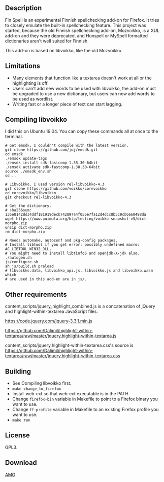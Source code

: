 ## Description

Fin Spell is an experimental Finnish spellchecking add-on for Firefox. It tries
to closely emulate the built-in spellchecking feature. This project was started,
because the old Finnish spellchecking add-on, Mozvoikko, is a XUL add-on and
they were deprecated, and Hunspell or MySpell formatted dictionaries aren't well
suited for Finnish.

This add-on is based on libvoikko, like the old Mozvoikko.

## Limitations

* Many elements that function like a textarea doesn't work at all or the highlighting is off.
* Users can't add new words to be used with libvoikko, the add-on must be upgraded to use a new
dictionary, but users can now add words to be used as wordlist.
* Writing fast or a longer piece of text can start lagging.

## Compiling libvoikko

I did this on Ubuntu 19.04. You can copy these commands all at once to the
terminal.

```
# Get emsdk, I couldn't compile with the latest version.
git clone https://github.com/juj/emsdk.git
cd emsdk
./emsdk update-tags
./emsdk install sdk-fastcomp-1.38.30-64bit
./emsdk activate sdk-fastcomp-1.38.30-64bit
source ./emsdk_env.sh
cd ..

# Libvoikko. I used version rel-libvoikko-4.3
git clone https://github.com/voikko/corevoikko
cd corevoikko/libvoikko
git checkout rel-libvoikko-4.3

# Get the dictionary.
# sha256sum: 136e8142dd34ddf181919decb742897a4f055e7fa12d4dcc8b5c9cb6660488da
wget https://www.puimula.org/htp/testing/voikko-snapshot-v5/dict-morpho.zip
unzip dict-morpho.zip
rm dict-morpho.zip

# Needs automake, autoconf and pkg-config packages.
# Install libtool if you get error: possibly undefined macro: AC_LIBTOOL_WIN32_DLL.
# You might need to install libtinfo5 and openjdk-X-jdk also.
./autogen.sh
js/configure.sh
sh js/build.sh preload
# libvoikko.data, libvoikko_api.js, libvoikko.js and libvoikko.wasm which
# are used in this add-on are in js/.
```

## Other requirements

content_scripts/jquery_highlight_combined.js is a concatenation of jQuery and
highlight-within-textarea JavaScript files.

https://code.jquery.com/jquery-3.3.1.min.js

https://github.com/Dalimil/highlight-within-textarea/raw/master/jquery.highlight-within-textarea.js

content_scripts/jquery.highlight-within-textarea.css's source is
https://github.com/Dalimil/highlight-within-textarea/raw/master/jquery.highlight-within-textarea.css

## Building

* See Compiling libvoikko first.
* `make change_to_firefox`
* Install web-ext so that web-ext executable is in the PATH.
* Change `firefox-bin` variable in Makefile to point to a Firefox binary you want to use.
* Change `ff-profile` variable in Makefile to an existing Firefox profile you want to use.
* `make run`

## License

GPL3.

## Download

[AMO](https://addons.mozilla.org/en-US/firefox/addon/fin-spell/)
